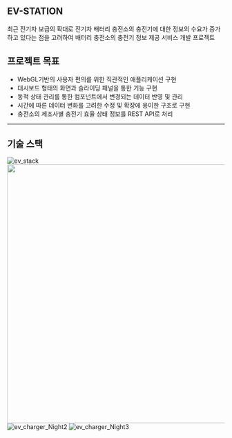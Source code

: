   EV-STATION  
--- 
최근 전기차 보급의 확대로 전기차 배터리 충전소의 충전기에 대한 정보의 수요가 증가하고 있다는 점을 고려하여 배터리 충전소의 충전기 정보 제공 서비스 개발 프로젝트

프로젝트 목표
---
* WebGL기반의 사용자 편의를 위한 직관적인 애플리케이션 구현
* 대시보드 형태의 화면과 슬라이딩 패널을 통한 기능 구현
* 동적 상태 관리를 통한 컴포넌트에서 변경되는 데이터 반영 및 관리
* 시간에 따른 데이터 변화를 고려한 수정 및 확장에 용이한 구조로 구현
* 충전소의 제조사별 충전기 효율 상태 정보를 REST API로 처리
---
기술 스택  
---
![ev_stack](https://github.com/wkddns40/ev-station/assets/30453120/ffa467db-e5b6-45cd-8838-5e7e5d724ed6)
<img src="https://github.com/wkddns40/ev-station/assets/30453120/77656883-0e0d-4eb4-b113-7f10679629ec" width="1000" height="600">
![ev_charger_Night2](https://github.com/wkddns40/ev-station/assets/30453120/06561922-60cd-4b3f-af66-759bcb21c8d4)
![ev_charger_Night3](https://github.com/wkddns40/ev-station/assets/30453120/b69b1b2e-565e-4f61-ab0c-08c75209f264)
